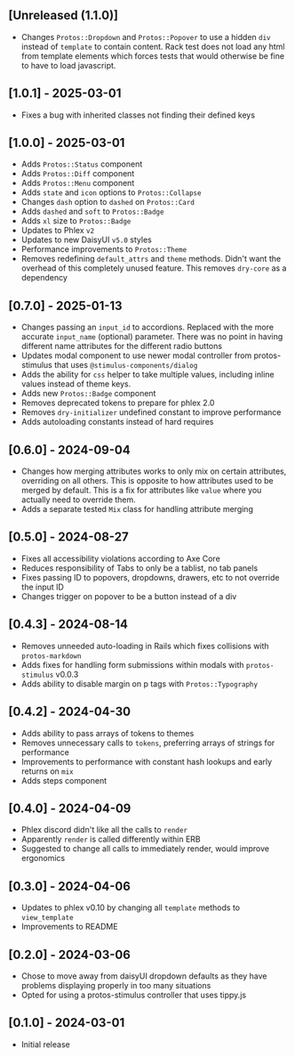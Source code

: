 ## [Unreleased (1.1.0)]

- Changes `Protos::Dropdown` and `Protos::Popover` to use a hidden `div` instead
  of `template` to contain content. Rack test does not load any html from
  template elements which forces tests that would otherwise be fine to have to
  load javascript.

## [1.0.1] - 2025-03-01

- Fixes a bug with inherited classes not finding their defined keys

## [1.0.0] - 2025-03-01

- Adds `Protos::Status` component
- Adds `Protos::Diff` component
- Adds `Protos::Menu` component
- Adds `state` and `icon` options to `Protos::Collapse`
- Changes `dash` option to `dashed` on `Protos::Card`
- Adds `dashed` and `soft` to `Protos::Badge`
- Adds `xl` size to `Protos::Badge`
- Updates to Phlex `v2`
- Updates to new DaisyUI `v5.0` styles
- Performance improvements to `Protos::Theme`
- Removes redefining `default_attrs` and `theme` methods. Didn't want the
  overhead of this completely unused feature. This removes `dry-core` as
  a dependency

## [0.7.0] - 2025-01-13

- Changes passing an `input_id` to accordions. Replaced with the more accurate
  `input_name` (optional) parameter. There was no point in having different
  name attributes for the different radio buttons
- Updates modal component to use newer modal controller from protos-stimulus
  that uses `@stimulus-components/dialog`
- Adds the ability for `css` helper to take multiple values, including inline
  values instead of theme keys.
- Adds new `Protos::Badge` component
- Removes deprecated tokens to prepare for phlex 2.0
- Removes `dry-initializer` undefined constant to improve performance
- Adds autoloading constants instead of hard requires

## [0.6.0] - 2024-09-04

- Changes how merging attributes works to only mix on certain attributes,
  overriding on all others. This is opposite to how attributes used to be merged
  by default. This is a fix for attributes like `value` where you actually need
  to override them.
- Adds a separate tested `Mix` class for handling attribute merging

## [0.5.0] - 2024-08-27

- Fixes all accessibility violations according to Axe Core
- Reduces responsibility of Tabs to only be a tablist, no tab panels
- Fixes passing ID to popovers, dropdowns, drawers, etc to not override the
  input ID
- Changes trigger on popover to be a button instead of a div

## [0.4.3] - 2024-08-14

- Removes unneeded auto-loading in Rails which fixes collisions with `protos-markdown`
- Adds fixes for handling form submissions within modals with `protos-stimulus`
  v0.0.3
- Adds ability to disable margin on p tags with `Protos::Typography`

## [0.4.2] - 2024-04-30

- Adds ability to pass arrays of tokens to themes
- Removes unnecessary calls to `tokens`, preferring arrays of strings for
  performance
- Improvements to performance with constant hash lookups and early returns on
  `mix`
- Adds steps component

## [0.4.0] - 2024-04-09

- Phlex discord didn't like all the calls to `render`
- Apparently `render` is called differently within ERB
- Suggested to change all calls to immediately render, would improve ergonomics

## [0.3.0] - 2024-04-06

- Updates to phlex v0.10 by changing all `template` methods to `view_template`
- Improvements to README

## [0.2.0] - 2024-03-06

- Chose to move away from daisyUI dropdown defaults as they have problems
  displaying properly in too many situations
- Opted for using a protos-stimulus controller that uses tippy.js

## [0.1.0] - 2024-03-01

- Initial release

